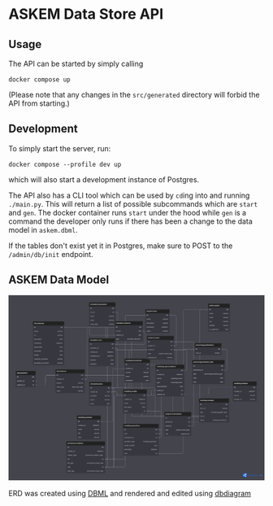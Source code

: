 # ASKEM Data Store API

## Usage

The API can be started by simply calling

```
docker compose up
```
(Please note that any changes in the `src/generated` directory
will forbid the API from starting.)

## Development

To simply start the server, run:
```
docker compose --profile dev up
```
which will also start a development instance of Postgres.

The API also has a CLI tool which can be used by `cd`ing into and
running `./main.py`. This will return a list of possible subcommands
which are `start` and `gen`. The docker container runs `start` under the hood
while `gen` is a command the developer only runs if there has been a change
to the data model in `askem.dbml`.

If the tables don't exist yet it in Postgres, make sure to POST to the `/admin/db/init`
endpoint.

## ASKEM Data Model

![The generated graphic](./misc/askem.png)

ERD was created using [DBML](https://www.dbml.org/home/) and rendered and edited using [dbdiagram](https://dbdiagram.io/)
